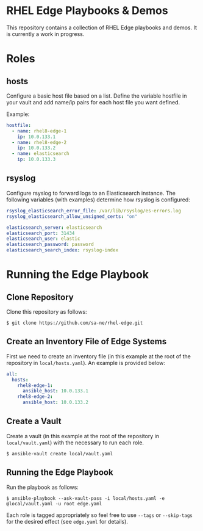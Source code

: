 # RHEL Edge Playbooks & Demos

This repository contains a collection of RHEL Edge playbooks and demos. It is currently a work in progress.

# Roles

## hosts

Configure a basic host file based on a list. Define the variable hostfile in your vault and add name/ip pairs for each host file you want defined.

Example:

```yaml
hostfile:
  - name: rhel8-edge-1
    ip: 10.0.133.1
  - name: rhel8-edge-2
    ip: 10.0.133.2
  - name: elasticsearch
  	ip: 10.0.133.3
```

## rsyslog

Configure rsyslog to forward logs to an Elasticsearch instance. The following variables (with examples) determine how rsyslog is configured:

```yaml
rsyslog_elasticsearch_error_file: /var/lib/rsyslog/es-errors.log
rsyslog_elasticsearch_allow_unsigned_certs: "on"

elasticsearch_server: elasticsearch
elasticsearch_port: 31434
elasticsearch_user: elastic
elasticsearch_password: password
elasticsearch_search_index: rsyslog-index
```

# Running the Edge Playbook

## Clone Repository

Clone this repository as follows:

```shell
$ git clone https://github.com/sa-ne/rhel-edge.git
```

## Create an Inventory File of Edge Systems

First we need to create an inventory file (in this example at the root of the repository in `local/hosts.yaml`). An example is provided below:

```yaml
all:
  hosts:
    rhel8-edge-1:
      ansible_host: 10.0.133.1
    rhel8-edge-2:
      ansible_host: 10.0.133.2
```

## Create a Vault

Create a vault (in this example at the root of the repository in `local/vault.yaml`) with the necessary to run each role.

```shell
$ ansible-vault create local/vault.yaml
```

## Running the Edge Playbook

Run the playbook as follows:

```shell
$ ansible-playbook --ask-vault-pass -i local/hosts.yaml -e @local/vault.yaml -u root edge.yaml
```

Each role is tagged appropriately so feel free to use `--tags` or `--skip-tags` for the desired effect (see `edge.yaml` for details).